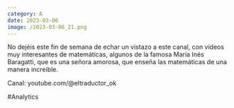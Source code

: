 ```yaml
--- 
category: A 
date: 2023-03-06 
image: /2023-03-06_21.png 
--- 
```


No dejéis este fin de semana de echar un vistazo a este canal, con vídeos muy interesantes de matemáticas, algunos de la famosa María Inés Baragatti, que es una señora amorosa, que enseña las matemáticas de una manera increible. 

Canal: youtube.com/@eltraductor_ok

#Analytics